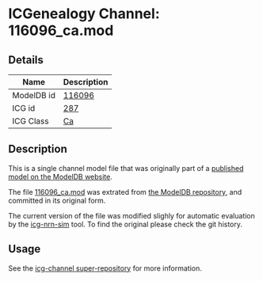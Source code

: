 # ICGenealogy Channel: 116096\_ca.mod

## Details

Name | Description
---- | -----------
ModelDB id | [116096](http://senselab.med.yale.edu/ModelDB/ShowModel.cshtml?model=116096)
ICG id | [287](http://icg.neurotheory.ox.ac.uk/channels/3/287)
ICG Class | [Ca](http://icg.neurotheory.ox.ac.uk/channels/3)

## Description

This is a single channel model file that was originally part of a [published model on the ModelDB website](http://senselab.med.yale.edu/ModelDB/ShowModel.cshtml?model=116096).


The file [116096\_ca.mod](116096_ca.mod) was extrated from [the ModelDB repository](http://senselab.med.yale.edu/ModelDB/ShowModel.cshtml?model=116096), and committed in its original form.

The current version of the file was modified slighly for automatic evaluation by the [icg-nrn-sim](https://github.com/icgenealogy/icg-nrn-sim) tool. To find the original please check the git history.


## Usage

See the [icg-channel super-repository](https://github.com/icgenealogy/icg-channels) for more information.
